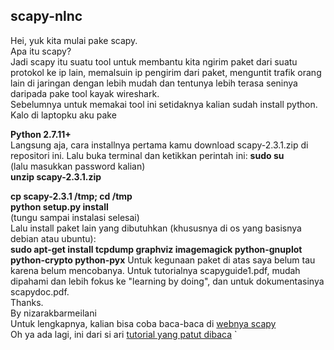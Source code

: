 ## scapy-nlnc  
Hei, yuk kita mulai pake scapy.  
Apa itu scapy?  
Jadi scapy itu suatu tool untuk membantu kita ngirim paket dari suatu protokol ke ip lain, memalsuin ip pengirim dari paket, menguntit trafik orang lain di jaringan dengan lebih mudah dan tentunya lebih terasa seninya daripada pake tool kayak wireshark.   
Sebelumnya untuk memakai tool ini setidaknya kalian sudah install python. Kalo di laptopku aku pake  

**Python 2.7.11+**   
Langsung aja, cara installnya pertama kamu download  	scapy-2.3.1.zip di repositori ini. Lalu buka terminal dan ketikkan perintah ini:
**sudo su**    
(lalu masukkan password kalian)    
**unzip scapy-2.3.1.zip**    

**cp scapy-2.3.1 /tmp; cd /tmp**      
**python setup.py install**      
(tungu sampai instalasi selesai)      
Lalu install paket lain yang dibutuhkan (khususnya di os yang basisnya debian atau ubuntu):  
**sudo apt-get install tcpdump graphviz imagemagick python-gnuplot python-crypto python-pyx**
Untuk kegunaan paket di atas saya belum tau karena belum mencobanya. Untuk tutorialnya scapyguide1.pdf, mudah dipahami dan lebih fokus ke "learning by doing", dan untuk dokumentasinya scapydoc.pdf.  
Thanks.  
By nizarakbarmeilani  
Untuk lengkapnya, kalian bisa coba baca-baca di [webnya scapy](http://www.secdev.org/projects/scapy/)  
Oh ya ada lagi, ini dari si ari [tutorial yang patut dibaca](http://ezine.echo.or.id/ezine19/e19.009.txt)
`
